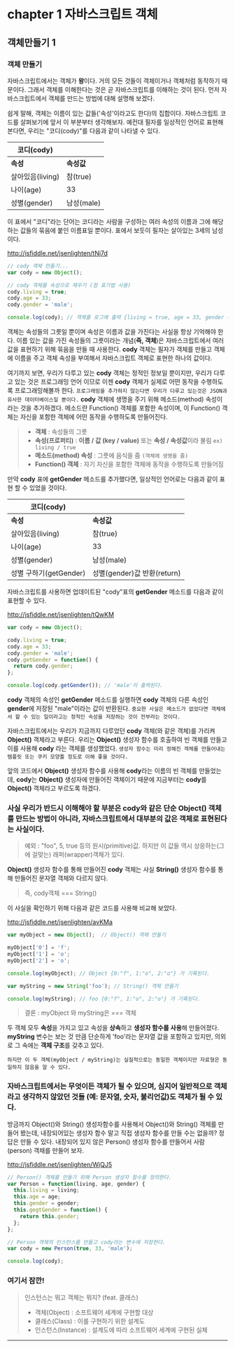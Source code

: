 

# chapter 1 자바스크립트 객체
## 객체만들기 1

### 객체 만들기
자바스크립트에서는 객체가 **왕**이다. 거의 모든 것들이 객체이거나 객체처럼 동작하기 때문이다. 그래서 객체를 이해한다는 것은 곧 자바스크립트를 이해하는 것이 된다. 먼저 자바스크립트에서 객체를 만드는 방법에 대해 설명해 보겠다.

쉽게 말해, 객체는 이름이 있는 값들('속성'이라고도 한다)의 집합이다. 자바스크립트 코드를 살펴보기에 앞서 이 부분부터 생각해보자. 예컨대 필자를 일상적인 언어로 표현해본다면, 우리는 "코디(cody)"를 다음과 같이 나타낼 수 있다.

|코디(cody)||
|---|---|
| **속성** | **속성값** |
| 살아있음(living) | 참(true) |
| 나이(age) | 33 |
| 성별(gender) | 남성(male) |

이 표에서 "코디"라는 단어는 코디라는 사람을 구성하는 여러 속성의 이름과 그에 해당하는 값들의 묶음에 붙인 이름표일 뿐이다. 표에서 보듯이 필자는 살아있는 3세의 남성이다.

<a href="http://jsfiddle.net/jsenlighten/tNj7d" target="blank">http://jsfiddle.net/jsenlighten/tNj7d</a>

```javascript
// cody 객체 만들기...
var cody = new Object();

// cody 객체를 속성으로 채우기 (점 표기법 사용)
cody.living = true;
cody.age = 33;
cody.gender = 'male';

console.log(cody); // 객체를 로그에 출력 {living = true, age = 33, gender = 'male'}
```

객체는 속성들의 그릇일 뿐이며 속성은 이름과 값을 가진다는 사실을 항상 기억해야 한다. 이름 있는 값을 가진 속성들의 그릇이라는 개념(**즉, 객체**)은 자바스크립트에서 여러 값을 표현하기 위해 묶음을 만들 때 사용한다. **cody** 객체는 필자가 객체를 만들고 객체에 이름을 주고 객체 속성을 부여해서 자바스크립트 객체로 표현한 하나의 값이다.

여기까지 보면, 우리가 다루고 있는 **cody** 객체는 정적인 정보일 뿐이지만, 우리가 다루고 있는 것은 프로그래밍 언어 이므로 이젠 **cody** 객체가 실제로 어떤 동작을 수행하도록 프로그래밍해볼까 한다. `프로그래밍을 추가하지 않는다면 우리가 다루고 있는것은 JSON과 유사한 데이터베이스일 뿐이다.` **cody** 객체에 생명을 주기 위해 메소드(method) 속성이라는 것을 추가하겠다. 메소드란 Function() 객체를 포함한 속성이며, 이 Function() 객체는 자신을 포함한 객체에 어떤 동작을 수행하도록 만들어진다. 


> - **객체** : 속성들의 그릇
> - **속성(프로퍼티)** : **이름 / 값 (key / value)** 또는 **속성 / 속성값**이라 불림 `ex) living / true`
> - **메소드(method) 속성** : 그릇에 음식을 줌 `(객체에 생명을 줌)` 
> - **Function() 객체** : 자기 자신을 포함한 객체에 동작을 수행하도록 만들어짐 

만약 **cody** 표에 **getGender** 메소드를 추가했다면, 일상적인 언어로는 다음과 같이 표현 할 수 있었을 것이다.

|코디(cody)||
|---|---|
| **속성** | **속성값** |
| 살아있음(living) | 참(true) |
| 나이(age) | 33 |
| 성별(gender) | 남성(male) |
| 성별 구하기(getGender) | 성별(gender)값 반환(return)|

자바스크립트를 사용하면 업데이트된 "cody"표의 **getGender** 메소드를 다음과 같이 표현할 수 있다.

<a href="http://jsfiddle.net/jsenlighten/tQwKM" target="blank">http://jsfiddle.net/jsenlighten/tQwKM</a>

```javascript
var cody = new Object();

cody.living = true;
cody.age = 33;
cody.gender = 'male';
cody.getGender = function() {
  return cody.gender;
};

console.log(cody.getGender()); // 'male'이 출력된다.
```

**cody** 객체의 속성인 **getGender** 메소드를 실행하면 **cody** 객체의 다른 속성인 **gender**에 저장된 "male"이라는 값이 반환된다. `중요한 사실은 메소드가 없었다면 객체에서 할 수 있는 일이라고는 정적인 속성을 저장하는 것이 전부라는 것이다.`

자바스크립트에서는 우리가 지금까지 다루었던 **cody** 객체(와 같은 객체)를 가리켜 **Object()** 객체라고 부른다. 우리는 **Object()** 생성자 함수를 호출하여 빈 객체를 만들고 이를 사용해 **cody** 라는 객체를 생성했었다. `생성자 함수는 미리 정해진 객체를 만들어내는 템플릿 또는 쿠키 모양틀 정도로 이해 좋을 것이다.`

앞의 코드에서 **Object()** 생성자 함수를 사용해 **cody**라는 이름의 빈 객체를 만들었는데, **cody**는 **Object()** 생성자에 만들어진 객체이기 때문에 지금부터는 **cody**를 **Object()** 객체라고 부르도록 하겠다.

### 사실 우리가 반드시 이해해야 할 부분은 cody와 같은 단순 Object() 객체를 만드는 방법이 아니라, 자바스크립트에서 대부분의 값은 객체로 표현된다는 사실이다.

> 예외 : "foo", 5, true 등의 원시(primitive)값. 하지만 이 값들 역시 상응하는(그에 걸맞는) 래퍼(wrapper)객체가 있다.

**Object()** 생성자 함수를 통해 만들어진 **cody** 객체는 사실 **String()** 생성자 함수를 통해 만들어진 문자열 객체와 다르지 않다.
> 즉, cody객체 === String()

이 사실을 확인하기 위해 다음과 같은 코드를 사용해 비교해 보았다.

<a href="http://jsfiddle.net/jsenlighten/avKMa" target="blank">http://jsfiddle.net/jsenlighten/avKMa</a>

```javascript
var myObject = new Object();  // Object() 객체 만들기

myObject['0'] = 'f';
myObject['1'] = 'o';
myObject['2'] = 'o';

console.log(myObject); // Object {0:"f", 1:"o", 2:"o"} 가 기록된다.

var myString = new String('foo'); // String() 객체 만들기

console.log(myString); // foo {0:"f", 1:"o", 2:"o"} 가 기록된다.
```

> 결론 : myObject 와 myString은 === 객체

두 객체 모두 **속성**을 가지고 있고 속성을 **상속**하고 **생성자 함수를 사용**해 만들어졌다. **myString** 변수는 보는 것 만큼 단순하게 'foo'라는 문자열 값을 포함하고 있지만, 의외로 그 속에는 **객체 구조**를 갖추고 있다.

`하지만 이 두 객체(myObject / myString)는 실질적으로는 동일한 객체이지만 자료형은 동일하지 않음을 알 수 있다.`

### 자바스크립트에서는 무엇이든 객체가 될 수 있으며, 심지어 일반적으로 객체라고 생각하지 않았던 것들 (예: 문자열, 숫자, 불리언값)도 객체가 될 수 있다. 

방금까지 Object()와 String() 생성자함수를 사용해서 Object()와 String() 객체를 만들어 봤는데, 내장되어있는 생성자 함수 말고 직접 생성자 함수를 만들 수는 없을까? 정답은 만들 수 있다. 내장되어 있지 않은 Person() 생성자 함수를 만들어서 사람(person) 객채를 만들어 보자.

<a href="http://jsfiddle.net/jsenlighten/WjQJ5" target="blank">http://jsfiddle.net/jsenlighten/WjQJ5</a>

```javascript
// Person() 객체를 만들기 위해 Person 생성자 함수를 정의한다.
var Person = function(living, age, gender) {
  this.living = living;
  this.age = age;
  this.gender = gender;
  this.gegtGender = function() {
    return this.gender;
  };
};

// Person 객체의 인스턴스를 만들고 cody라는 변수에 저장한다.
var cody = new Person(true, 33, 'male');

console.log(cody);
```

### 여기서 잠깐!
> 인스턴스는 뭐고 객체는 뭐지? (feat. 클래스)
> - 객체(Object) : 소프트웨어 세계에 구현할 대상
> - 클래스(Class) : 이를 구현하기 위한 설계도
> - 인스턴스(Instance) : 설계도에 따라 소프트웨어 세계에 구현된 실체

--------------------------------------


